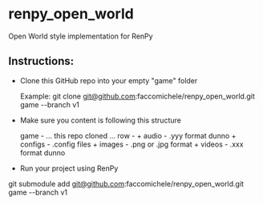 # renpy_open_world
Open World style implementation for RenPy

## Instructions:
- Clone this GitHub repo into your empty "game" folder

    Example: git clone git@github.com:faccomichele/renpy_open_world.git game --branch v1

- Make sure you content is following this structure

    game - ... this repo cloned ...
    row  - 
         + audio   - .yyy format dunno
         + configs - .config files
         + images  - .png or .jpg format
         + videos  - .xxx format dunno

- Run your project using RenPy

git submodule add git@github.com:faccomichele/renpy_open_world.git game --branch v1
